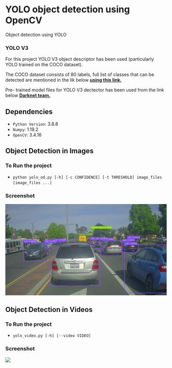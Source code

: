# YOLO object detection using OpenCV
Object detection using YOLO 

### YOLO V3 

For this project YOLO V3 object descriptor has been used (particularly YOLO trained on the COCO dataset).

The COCO dataset consists of 80 labels, full list of classes that can be detected are mentioned in the lik below 
<a href="https://github.com/pjreddie/darknet/blob/master/data/coco.names" target="_blank"><b>using this link.</b></a>

Pre- trained model files for YOLO V3 dectector has been used from the link below 
<a href="https://pjreddie.com/darknet/yolo/" target="_blank"> <b>Darknet team.</b> </a>


## Dependencies 

- `Python Version`: 3.8.8
- `Numpy`: 1.19.2
- `OpenCV`: 3.4.16

## Object Detection in Images 

### To Run the project

- `python yolo_od.py [-h] [-c CONFIDENCE] [-t THRESHOLD] image_files [image_files ...]`

### Screenshot
<img src="https://github.com/rshn1994/Object-Detection-using-YOLO/blob/main/Obj_Det_Img/images/street_YOLO.jpg">

## Object Detection in Videos

### To Run the project

- `yolo_video.py [-h] [--video VIDEO]`

### Screenshot

<img src="https://github.com/rshn1994/Object-Detection-using-YOLO/blob/main/Obj_Det_Vid/Videos/car_street_yolo_out_py.gif">





